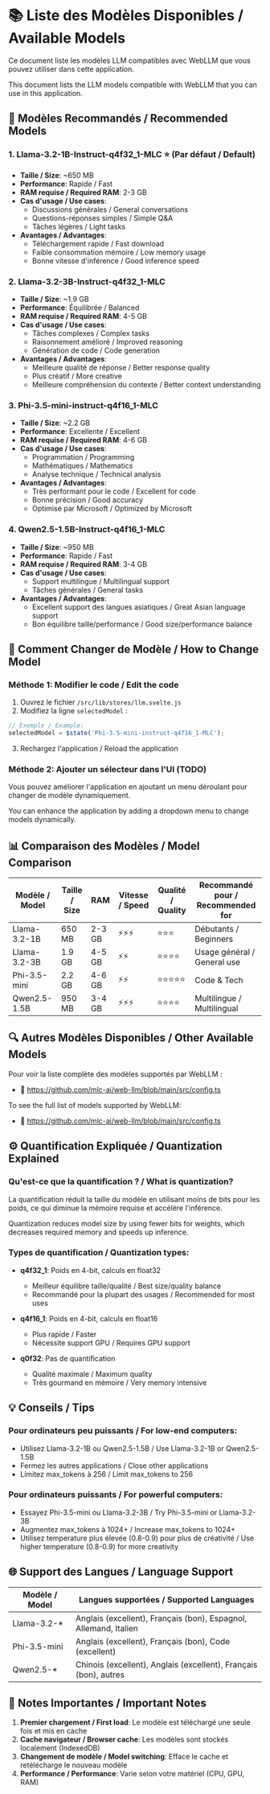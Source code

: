 # 📚 Liste des Modèles Disponibles / Available Models

Ce document liste les modèles LLM compatibles avec WebLLM que vous pouvez utiliser dans cette application.

This document lists the LLM models compatible with WebLLM that you can use in this application.

## 🎯 Modèles Recommandés / Recommended Models

### 1. **Llama-3.2-1B-Instruct-q4f32_1-MLC** ⭐ (Par défaut / Default)
- **Taille / Size**: ~650 MB
- **Performance**: Rapide / Fast
- **RAM requise / Required RAM**: 2-3 GB
- **Cas d'usage / Use cases**: 
  - Discussions générales / General conversations
  - Questions-réponses simples / Simple Q&A
  - Tâches légères / Light tasks
- **Avantages / Advantages**:
  - Téléchargement rapide / Fast download
  - Faible consommation mémoire / Low memory usage
  - Bonne vitesse d'inférence / Good inference speed

### 2. **Llama-3.2-3B-Instruct-q4f32_1-MLC**
- **Taille / Size**: ~1.9 GB
- **Performance**: Équilibrée / Balanced
- **RAM requise / Required RAM**: 4-5 GB
- **Cas d'usage / Use cases**:
  - Tâches complexes / Complex tasks
  - Raisonnement amélioré / Improved reasoning
  - Génération de code / Code generation
- **Avantages / Advantages**:
  - Meilleure qualité de réponse / Better response quality
  - Plus créatif / More creative
  - Meilleure compréhension du contexte / Better context understanding

### 3. **Phi-3.5-mini-instruct-q4f16_1-MLC**
- **Taille / Size**: ~2.2 GB
- **Performance**: Excellente / Excellent
- **RAM requise / Required RAM**: 4-6 GB
- **Cas d'usage / Use cases**:
  - Programmation / Programming
  - Mathématiques / Mathematics
  - Analyse technique / Technical analysis
- **Avantages / Advantages**:
  - Très performant pour le code / Excellent for code
  - Bonne précision / Good accuracy
  - Optimisé par Microsoft / Optimized by Microsoft

### 4. **Qwen2.5-1.5B-Instruct-q4f16_1-MLC**
- **Taille / Size**: ~950 MB
- **Performance**: Rapide / Fast
- **RAM requise / Required RAM**: 3-4 GB
- **Cas d'usage / Use cases**:
  - Support multilingue / Multilingual support
  - Tâches générales / General tasks
- **Avantages / Advantages**:
  - Excellent support des langues asiatiques / Great Asian language support
  - Bon équilibre taille/performance / Good size/performance balance

## 🔄 Comment Changer de Modèle / How to Change Model

### Méthode 1: Modifier le code / Edit the code

1. Ouvrez le fichier `/src/lib/stores/llm.svelte.js`
2. Modifiez la ligne `selectedModel` :

```javascript
// Exemple / Example:
selectedModel = $state('Phi-3.5-mini-instruct-q4f16_1-MLC');
```

3. Rechargez l'application / Reload the application

### Méthode 2: Ajouter un sélecteur dans l'UI (TODO)

Vous pouvez améliorer l'application en ajoutant un menu déroulant pour changer de modèle dynamiquement.

You can enhance the application by adding a dropdown menu to change models dynamically.

## 📊 Comparaison des Modèles / Model Comparison

| Modèle / Model | Taille / Size | RAM | Vitesse / Speed | Qualité / Quality | Recommandé pour / Recommended for |
|---|---|---|---|---|---|
| Llama-3.2-1B | 650 MB | 2-3 GB | ⚡⚡⚡ | ⭐⭐⭐ | Débutants / Beginners |
| Llama-3.2-3B | 1.9 GB | 4-5 GB | ⚡⚡ | ⭐⭐⭐⭐ | Usage général / General use |
| Phi-3.5-mini | 2.2 GB | 4-6 GB | ⚡⚡ | ⭐⭐⭐⭐⭐ | Code & Tech |
| Qwen2.5-1.5B | 950 MB | 3-4 GB | ⚡⚡⚡ | ⭐⭐⭐⭐ | Multilingue / Multilingual |

## 🔍 Autres Modèles Disponibles / Other Available Models

Pour voir la liste complète des modèles supportés par WebLLM :
- 🔗 https://github.com/mlc-ai/web-llm/blob/main/src/config.ts

To see the full list of models supported by WebLLM:
- 🔗 https://github.com/mlc-ai/web-llm/blob/main/src/config.ts

## ⚙️ Quantification Expliquée / Quantization Explained

### Qu'est-ce que la quantification ? / What is quantization?

La quantification réduit la taille du modèle en utilisant moins de bits pour les poids, ce qui diminue la mémoire requise et accélère l'inférence.

Quantization reduces model size by using fewer bits for weights, which decreases required memory and speeds up inference.

### Types de quantification / Quantization types:

- **q4f32_1**: Poids en 4-bit, calculs en float32
  - Meilleur équilibre taille/qualité / Best size/quality balance
  - Recommandé pour la plupart des usages / Recommended for most uses

- **q4f16_1**: Poids en 4-bit, calculs en float16
  - Plus rapide / Faster
  - Nécessite support GPU / Requires GPU support

- **q0f32**: Pas de quantification
  - Qualité maximale / Maximum quality
  - Très gourmand en mémoire / Very memory intensive

## 💡 Conseils / Tips

### Pour ordinateurs peu puissants / For low-end computers:
- Utilisez Llama-3.2-1B ou Qwen2.5-1.5B / Use Llama-3.2-1B or Qwen2.5-1.5B
- Fermez les autres applications / Close other applications
- Limitez max_tokens à 256 / Limit max_tokens to 256

### Pour ordinateurs puissants / For powerful computers:
- Essayez Phi-3.5-mini ou Llama-3.2-3B / Try Phi-3.5-mini or Llama-3.2-3B
- Augmentez max_tokens à 1024+ / Increase max_tokens to 1024+
- Utilisez temperature plus élevée (0.8-0.9) pour plus de créativité / Use higher temperature (0.8-0.9) for more creativity

## 🌐 Support des Langues / Language Support

| Modèle / Model | Langues supportées / Supported Languages |
|---|---|
| Llama-3.2-* | Anglais (excellent), Français (bon), Espagnol, Allemand, Italien |
| Phi-3.5-mini | Anglais (excellent), Français (bon), Code (excellent) |
| Qwen2.5-* | Chinois (excellent), Anglais (excellent), Français (bon), autres |

## 📝 Notes Importantes / Important Notes

1. **Premier chargement / First load**: Le modèle est téléchargé une seule fois et mis en cache
2. **Cache navigateur / Browser cache**: Les modèles sont stockés localement (IndexedDB)
3. **Changement de modèle / Model switching**: Efface le cache et retélécharge le nouveau modèle
4. **Performance / Performance**: Varie selon votre matériel (CPU, GPU, RAM)
